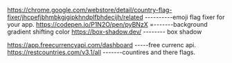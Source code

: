 https://chrome.google.com/webstore/detail/country-flag-fixer/jhcpefjbhmbkgjgipkhndplfbhdecijh/related ----------emoji flag fixer for your app.
https://codepen.io/P1N2O/pen/pyBNzX =-------background gradient shifting color
https://box-shadow.dev/  -------- box shadow 

https://app.freecurrencyapi.com/dashboard -----free currenc api.
https://restcountries.com/v3.1/all -------countires and there flags.